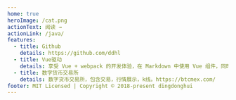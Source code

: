 ```yaml
---
home: true
heroImage: /cat.png
actionText: 阅读 →
actionLink: /java/
features:
  - title: Github
    details: https://github.com/ddhl
  - title: Vue驱动
    details: 享受 Vue + webpack 的开发体验，在 Markdown 中使用 Vue 组件，同时可以使用 Vue 来开发自定义主题。
  - title: 数字货币交易所
    details: 数字货币交易所，包含交易，行情展示，k线。https://btcmex.com/
footer: MIT Licensed | Copyright © 2018-present dingdonghui
---
```

